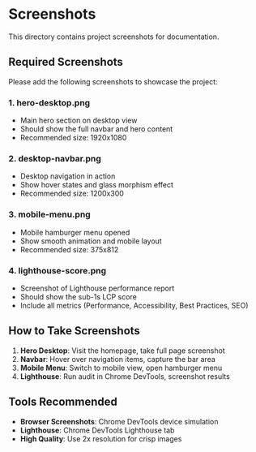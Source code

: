 # Screenshots

This directory contains project screenshots for documentation.

## Required Screenshots

Please add the following screenshots to showcase the project:

### 1. hero-desktop.png

- Main hero section on desktop view
- Should show the full navbar and hero content
- Recommended size: 1920x1080

### 2. desktop-navbar.png

- Desktop navigation in action
- Show hover states and glass morphism effect
- Recommended size: 1200x300

### 3. mobile-menu.png

- Mobile hamburger menu opened
- Show smooth animation and mobile layout
- Recommended size: 375x812

### 4. lighthouse-score.png

- Screenshot of Lighthouse performance report
- Should show the sub-1s LCP score
- Include all metrics (Performance, Accessibility, Best Practices, SEO)

## How to Take Screenshots

1. **Hero Desktop**: Visit the homepage, take full page screenshot
2. **Navbar**: Hover over navigation items, capture the bar area
3. **Mobile Menu**: Switch to mobile view, open hamburger menu
4. **Lighthouse**: Run audit in Chrome DevTools, screenshot results

## Tools Recommended

- **Browser Screenshots**: Chrome DevTools device simulation
- **Lighthouse**: Chrome DevTools Lighthouse tab
- **High Quality**: Use 2x resolution for crisp images
